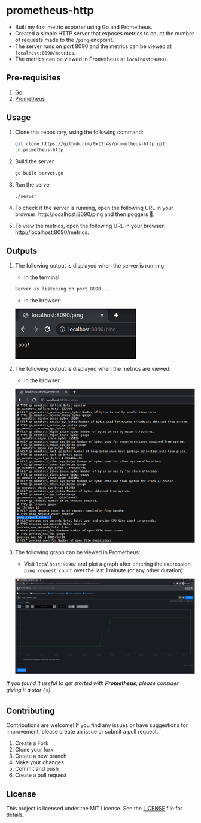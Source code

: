 # prometheus-http
- Built my first metric exporter using Go and Prometheus.
- Created a simple HTTP server that exposes metrics to count the number of requests made to the `/ping` endpoint.
- The server runs on port 8090 and the metrics can be viewed at `localhost:8090/metrics`.
- The metrics can be viewed in Prometheus at `localhost:9090/`.

## Pre-requisites
1. [Go](https://golang.org/doc/install)
2. [Prometheus](https://prometheus.io/docs/prometheus/latest/getting_started/) 

## Usage
1. Clone this repository, using the following command:
    ```bash
    git clone https://github.com/0xt3j4s/prometheus-http.git
    cd prometheus-http
    ```

2. Build the server
    ```bash
    go build server.go
    ```

3. Run the server
    ```bash
    ./server
    ```

4. To check if the server is running, open the following URL in your browser: http://localhost:8090/ping and then poggers 🎉.

6. To view the metrics, open the following URL in your browser: http://localhost:8090/metrics.

## Outputs
1. The following output is displayed when the server is running:
    - In the terminal:
    ```bash
    Server is listening on port 8090...
    ```
    - In the browser:
      
    ![Server is running](./images/server.png)

2. The following output is displayed when the metrics are viewed:
    - In the browser: 

    ![Metrics](./images/metrics.png)
3. The following graph can be viewed in Prometheus:
    - Visit `localhost:9090/` and plot a graph after entering the expression `ping_request_count` over the last 1 minute (or any other duration): 

    ![Graph](./images/prometheus.png)

_If you found it useful to get started with **Prometheus**, please consider giving it a star (⭐)._
 
## Contributing
Contributions are welcome! If you find any issues or have suggestions for improvement, please create an issue or submit a pull request.

1. Create a Fork
2. Clone your fork
3. Create a new branch
4. Make your changes
5. Commit and push
6. Create a pull request

## License
This project is licensed under the MIT License. See the [LICENSE](LICENSE) file for details.
